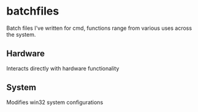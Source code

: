# batchfiles
Batch files I've written for cmd,
functions range from various uses across the system.

## Hardware
Interacts directly with hardware functionality

## System
Modifies win32 system configurations
